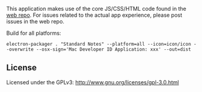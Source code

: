 This application makes use of the core JS/CSS/HTML code found in the [web repo](https://github.com/standardnotes/web). For issues related to the actual app experience, please post issues in the web repo.

Build for all platforms:
```
electron-packager . "Standard Notes" --platform=all --icon=icon/icon --overwrite --osx-sign='Mac Developer ID Application: xxx' --out=dist
```

## License

Licensed under the GPLv3: http://www.gnu.org/licenses/gpl-3.0.html
